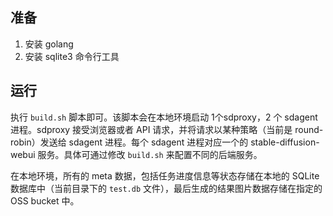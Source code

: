 ## 准备

1. 安装 golang
2. 安装 sqlite3 命令行工具

## 运行

执行 `build.sh` 脚本即可。该脚本会在本地环境启动 1个sdproxy，2 个 sdagent 进程。sdproxy 接受浏览器或者 API 请求，并将请求以某种策略（当前是 round-robin）发送给 sdagent 进程。每个 sdagent 进程对应一个的 stable-diffusion-webui 服务。具体可通过修改 `build.sh` 来配置不同的后端服务。

在本地环境，所有的 meta 数据，包括任务进度信息等状态存储在本地的 SQLite 数据库中（当前目录下的 `test.db` 文件），最后生成的结果图片数据存储在指定的 OSS bucket 中。